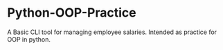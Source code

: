 # Python-OOP-Practice
A Basic CLI tool for managing employee salaries. Intended as practice for OOP in python.
